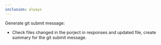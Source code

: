 ```yaml
---
inclusion: always
---
```

Generate git submit message:
 - Check files changed in the porject in responses and updated file, create summary for the git submit message.